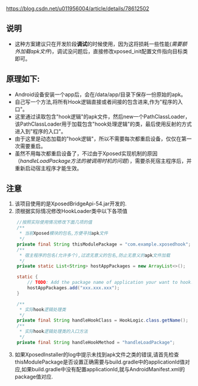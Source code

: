 https://blog.csdn.net/u011956004/article/details/78612502


## 说明	
* 这种方案建议只在开发阶段**调试**的时候使用，因为这将损耗一些性能(*需要额外加载apk文件*)，调试没问题后，直接修改xposed_init配置文件指向目标类即可。

## 原理如下:
- Android设备安装一个app后，会在/data/app/目录下保存一份原始的apk。
- 自己写一个方法,将所有Hook逻辑直接或者间接的包含进来,作为"程序的入口"。  
- 这里通过读取包含"hook逻辑"的apk文件，然后new一个PathClassLoader，该PathClassLoader用于加载包含"hook处理逻辑"的类，最后使用反射的方式进入到"程序的入口"。
- 由于这里是动态加载的"hook逻辑"，所以不需要每次都重启设备，仅仅在第一次需要重启。
- 虽然不用每次都重启设备了，不过由于Xposed实现机制的原因（*handleLoadPackage方法的被调用时机的问题*），需要杀死宿主程序后，并重新启动宿主程序才能生效。  

## 注意  
1. 该项目使用的是XposedBridgeApi-54.jar开发的.   
2. 须根据实际情况修改HookLoader类中以下各项值
```java
    //按照实际使用情况修改下面几项的值
    /**
     * 当前Xposed模块的包名,方便寻找apk文件
     */
    private final String thisModulePackage = "com.example.xposedhook";
    /**
     * 宿主程序的包名(允许多个),过滤无意义的包名,防止无意义的apk文件加载
     */
    private static List<String> hostAppPackages = new ArrayList<>();

    static {
        // TODO: Add the package name of application your want to hook!
        hostAppPackages.add("xxx.xxx.xxx");
    }

    /**
     * 实际hook逻辑处理类
     */
    private final String handleHookClass = HookLogic.class.getName();
    /**
     * 实际hook逻辑处理类的入口方法
     */
    private final String handleHookMethod = "handleLoadPackage";
```
3. 如果XposedInstaller的log中提示未找到apk文件之类的错误,请首先检查thisModulePackage是否设置正确需要与build.gradle中的applicationId值对应,如果build.gradle中没有配置applicationId,就与AndroidManifest.xml的package值对应.
